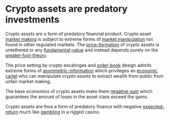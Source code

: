 # Crypto assets are predatory investments

Crypto assets are a form of predatory financial product. Crypto asset [market making](../concepts/market-maker.md) is subject to extreme forms of [market manipulation](../concepts/market-manipulation.md) not found in other regulated markets. The [price-formation](../concepts/price-formation.md) of crypto assets is untethered to any [fundamental-value](../concepts/fundamental-value.md) and instead depends purely on the [greater-fool-theory](../concepts/greater-fool-theory.md). 

The price setting by crypto excahnges and [order-book](../concepts/order-book.md) design admits extreme forms of [asymmetric-information](../concepts/asymmetric-information.md) which privileges an [economic cartel](../concepts/cartel.md) who can manipulate crypto assets to extract wealth from public from unfair market making.

The base economics of crypto assets make them [negative sum](negative-sum.md) which guarantees the amount of loses in the asset class exceed the gains.

Crypto assets are thus a form of predatory finance with negative [expected-return](../concepts/expected-return.md) much like [gambling](../concepts/gambling.md) in a rigged casino.